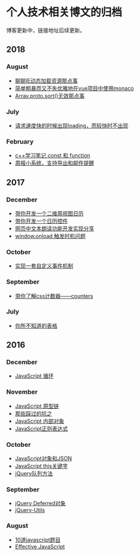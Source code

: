 # 个人技术相关博文的归档

博客更新中，链接地址后续更新。

## 2018

### August

- [聊聊IE动态加载资源那点事]()
- [简单粗暴而又不失优雅地在vue项目中使用monaco]()
- [Array.proto.sort()无效那点事]()

### July

- [请求速度快的时候出现loading，而较快时不出现]()
  
### February

- [c++学习笔记 const 和 function]()
- [周报小系统，支持导出和邮件提醒]()

## 2017

### December

- [带你开发一个二维周视图日历]()
- [带你开发一个日历控件]()
- [网页中文本朗读功能开发实现分享]()
- [window.onload 触发时机问题]()

### October

- [实现一套自定义事件机制]()

### September

- [带你了解css计数器——counters]()

### July

- [你所不知道的表格]()

## 2016

### December

- [JavaScript 循环]()

### November

- [JavaScript 原型链]()
- [那些踩过的坑之]()
- [JavaScript 内部对象]()
- [JavaScript正则表达式]()

### October

- [JavaScript对象和JSON]()
- [JavaScript this关键字]()
- [jQuery队列方法]()

### September

- [jQuery Deferred对象]()
- [jQuery-Utils]()

### August

- [10道javascript题目]()
- [Effective JavaScript]()